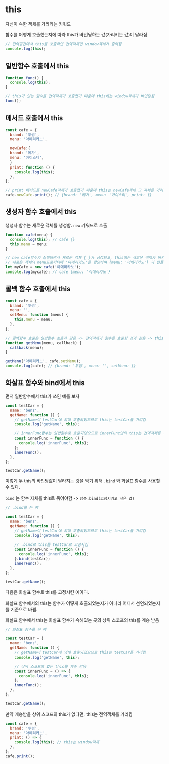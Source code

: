 # this

자신이 속한 객체를 가리키는 키워드

함수를 어떻게 호출했는지에 따라 this가 바인딩하는 값(가리키는 값)이 달라짐

```javascript
// 전역공간에서 this를 호출하면 전역객체인 window객체가 출력됨
console.log(this);
```

## 일반함수 호출에서 this

```javascript
function func() {
  console.log(this);
}

// this가 있는 함수를 전역객체가 호출했기 때문에 this에는 window객체가 바인딩됨
func();
```

## 메서드 호출에서 this

```javascript
const cafe = {
  brand: '투썸',
  menu: '아메리카노',

  newCafe:{
  brand: '메가',
  menu: '아이스티',
  }
  print: function () {
    console.log(this);
  },
};

// print 메서드를 newCafe객체가 호출했기 때문에 this는 newCafe객체 그 자체를 가리킴
cafe.newCafe.print(); // {brand: '메가', menu: '아이스티', print: ƒ}
```

## 생성자 함수 호출에서 this

생성자 함수는 새로운 객체를 생성함. `new` 키워드로 호출

```javascript
function cafe(menu) {
  console.log(this); // cafe {}
  this.menu = menu;
}

// new cafe함수가 실행되면서 새로운 객체 { }가 생성되고, this에는 새로운 객체가 바인딩됨
// 새로운 객체의 menu프로퍼티에 '아메리카노'를 할당하여 {menu: '아메리카노'} 가 만들어지고, 이 객체를 리턴함
let myCafe = new cafe('아메리카노');
console.log(mycafe); // cafe {menu: '아메리카노'}
```

## 콜백 함수 호출에서 this

```javascript
const cafe = {
  brand: '투썸',
  menu: '',
  setMenu: function (menu) {
    this.menu = menu;
  },
};

// 콜백함수 호출은 일반함수 호출과 같음 -> 전역객체가 함수롤 호출한 것과 같음 -> this는 전역객체를 바인딩함
function getMenu(menu, callback) {
  callback(menu);
}

getMenu('아메리카노', cafe.setMenu);
console.log(cafe); // {brand: '투썸', menu: '', setMenu: ƒ}
```

## 화살표 함수와 bind에서 this

먼저 일반함수에서 this가 쓰인 예를 보자

```javascript
const testCar = {
  name: 'benz',
  getName: function () {
    // getName이 testCar에 의해 호출되었으므로 this는 testCar를 가리킴
    console.log('getName', this);

    // innerFunc함수는 일반함수로 호출되었으므로 innerFunc안의 this는 전역객체를 가리킴
    const innerFunc = function () {
      console.log('innerFunc', this);
    };
    innerFunc();
  },
};

testCar.getName();
```

이렇게 두 this의 바인딩값이 달라지는 것을 막기 위해 `.bind` 와 화살표 함수를 사용할 수 있다.

`bind` 는 함수 자체를 this로 묶어야함 -> `함수.bind(고정시키고 싶은 값)`

```javascript
// .bind를 쓴 예

const testCar = {
  name: 'benz',
  getName: function () {
    // getName이 testCar에 의해 호출되었으므로 this는 testCar를 가리킴
    console.log('getName', this);

    // .bind로 this를 testCar로 고정시킴
    const innerFunc = function () {
      console.log('innerFunc', this);
    }.bind(testCar);
    innerFunc();
  },
};

testCar.getName();
```

다음은 화살표 함수로 this를 고정시킨 예이다.

화살표 함수에서의 this는 함수가 어떻게 호출되었는지가 아니라 어디서 선언되었는지를 기준으로 바뀜.

화살표 함수에서 this는 화살표 함수가 속해있는 곳의 상위 스코프의 this를 계승 받음

```javascript
// 화살표 함수를 쓴 예

const testCar = {
  name: 'benz',
  getName: function () {
    // getName이 testCar에 의해 호출되었으므로 this는 testCar를 가리킴
    console.log('getName', this);

    // 상위 스코프에 있는 this를 계승 받음
    const innerFunc = () => {
      console.log('innerFunc', this);
    };
    innerFunc();
  },
};

testCar.getName();
```

만약 게승받을 상위 스코프의 this가 없다면, this는 전역객체를 가리킴

```javascript
const cafe = {
  brand: '투썸',
  menu: '아메리카노',
  print: () => {
    console.log(this); // this는 window객체
  },
};
cafe.print();
```
